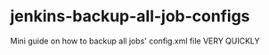 # jenkins-backup-all-job-configs
Mini guide on how to backup all jobs' config.xml file VERY QUICKLY
